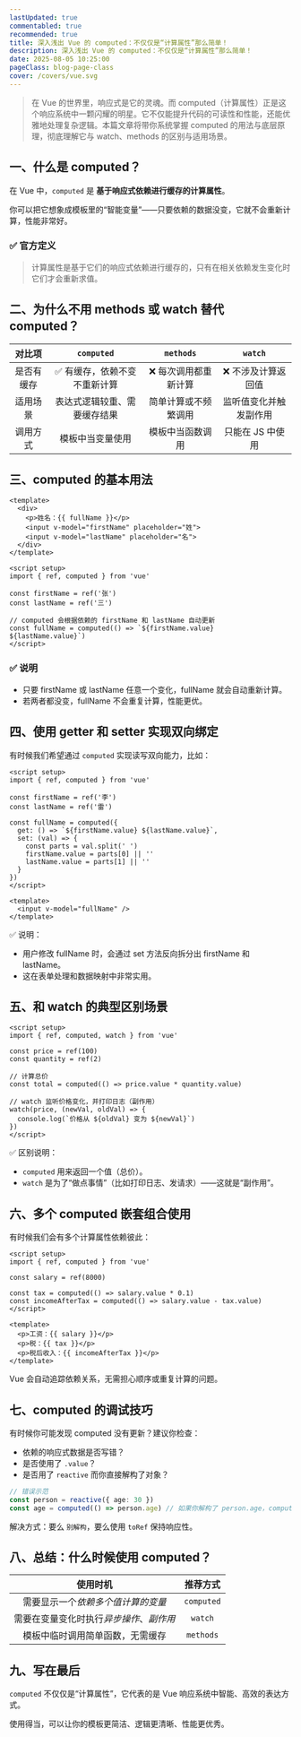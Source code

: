 ```yaml
---
lastUpdated: true
commentabled: true
recommended: true
title: 深入浅出 Vue 的 computed：不仅仅是“计算属性”那么简单！
description: 深入浅出 Vue 的 computed：不仅仅是“计算属性”那么简单！
date: 2025-08-05 10:25:00 
pageClass: blog-page-class
cover: /covers/vue.svg
---
```


> 在 Vue 的世界里，响应式是它的灵魂。而 computed（计算属性）正是这个响应系统中一颗闪耀的明星。它不仅能提升代码的可读性和性能，还能优雅地处理复杂逻辑。本篇文章将带你系统掌握 computed 的用法与底层原理，彻底理解它与 watch、methods 的区别与适用场景。

## 一、什么是 computed？ ##

在 Vue 中，`computed` 是 **基于响应式依赖进行缓存的计算属性**。

你可以把它想象成模板里的“智能变量”——只要依赖的数据没变，它就不会重新计算，性能非常好。

### ✅ 官方定义 ###

> 计算属性是基于它们的响应式依赖进行缓存的，只有在相关依赖发生变化时它们才会重新求值。

## 二、为什么不用 methods 或 watch 替代 computed？ ##

| 对比项        |      `computed`      |  `methods` |  `watch` |
| :-----------: | :-----------: | :----: | :----: |
| 是否有缓存 | ✅ 有缓存，依赖不变不重新计算 | ❌ 每次调用都重新计算 | ❌ 不涉及计算返回值 |
| 适用场景 | 表达式逻辑较重、需要缓存结果 | 简单计算或不频繁调用 | 监听值变化并触发副作用 |
| 调用方式 | 模板中当变量使用 | 模板中当函数调用 | 只能在 JS 中使用 |

## 三、computed 的基本用法 ##

```vue
<template>
  <div>
    <p>姓名：{{ fullName }}</p>
    <input v-model="firstName" placeholder="姓">
    <input v-model="lastName" placeholder="名">
  </div>
</template>

<script setup>
import { ref, computed } from 'vue'

const firstName = ref('张')
const lastName = ref('三')

// computed 会根据依赖的 firstName 和 lastName 自动更新
const fullName = computed(() => `${firstName.value} ${lastName.value}`)
</script>
```

### ✅ 说明 ###

- 只要 firstName 或 lastName 任意一个变化，fullName 就会自动重新计算。
- 若两者都没变，fullName 不会重复计算，性能更优。

## 四、使用 getter 和 setter 实现双向绑定 ##

有时候我们希望通过 `computed` 实现读写双向能力，比如：

```vue
<script setup>
import { ref, computed } from 'vue'

const firstName = ref('李')
const lastName = ref('雷')

const fullName = computed({
  get: () => `${firstName.value} ${lastName.value}`,
  set: (val) => {
    const parts = val.split(' ')
    firstName.value = parts[0] || ''
    lastName.value = parts[1] || ''
  }
})
</script>

<template>
  <input v-model="fullName" />
</template>
```

✅ 说明：

- 用户修改 fullName 时，会通过 set 方法反向拆分出 firstName 和 lastName。
- 这在表单处理和数据映射中非常实用。

## 五、和 watch 的典型区别场景 ##

```vue
<script setup>
import { ref, computed, watch } from 'vue'

const price = ref(100)
const quantity = ref(2)

// 计算总价
const total = computed(() => price.value * quantity.value)

// watch 监听价格变化，并打印日志（副作用）
watch(price, (newVal, oldVal) => {
  console.log(`价格从 ${oldVal} 变为 ${newVal}`)
})
</script>
```

✅ 区别说明：

- `computed` 用来返回一个值（总价）。
- `watch` 是为了“做点事情”（比如打印日志、发请求）——这就是“副作用”。

## 六、多个 computed 嵌套组合使用 ##

有时候我们会有多个计算属性依赖彼此：

```vue
<script setup>
import { ref, computed } from 'vue'

const salary = ref(8000)

const tax = computed(() => salary.value * 0.1)
const incomeAfterTax = computed(() => salary.value - tax.value)
</script>

<template>
  <p>工资：{{ salary }}</p>
  <p>税：{{ tax }}</p>
  <p>税后收入：{{ incomeAfterTax }}</p>
</template>
```

Vue 会自动追踪依赖关系，无需担心顺序或重复计算的问题。

## 七、computed 的调试技巧 ##

有时候你可能发现 computed 没有更新？建议你检查：

- 依赖的响应式数据是否写错？
- 是否使用了 `.value`？
- 是否用了 `reactive` 而你直接解构了对象？

```ts
// 错误示范
const person = reactive({ age: 30 })
const age = computed(() => person.age) // 如果你解构了 person.age，computed 就无法感知变化
```

解决方式：要么 `别解构`，要么使用 `toRef` 保持响应性。

## 八、总结：什么时候使用 computed？ ##

| 使用时机        |      推荐方式  |
| :-----------: | :-----------: |
| 需要显示一个*依赖多个值计算的变量*      | `computed` |
| 需要在变量变化时执行*异步操作*、*副作用*      | `watch` |
| 模板中临时调用简单函数，无需缓存      | `methods` |

## 九、写在最后 ##

`computed` 不仅仅是“计算属性”，它代表的是 Vue 响应系统中智能、高效的表达方式。

使用得当，可以让你的模板更简洁、逻辑更清晰、性能更优秀。
